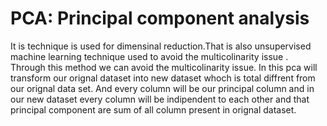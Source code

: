 # PCA: Principal component analysis

It is technique is used for dimensinal reduction.That is also unsupervised machine learning technique used to avoid the multicolinarity issue . Through this method we can avoid the multicolinarity issue. In this pca will transform our orignal dataset into new dataset whoch is total diffrent from our orignal data set. And every column will be our principal column and in our new dataset every column will be indipendent to each other and that principal component are sum of all column present in orignal dataset.

